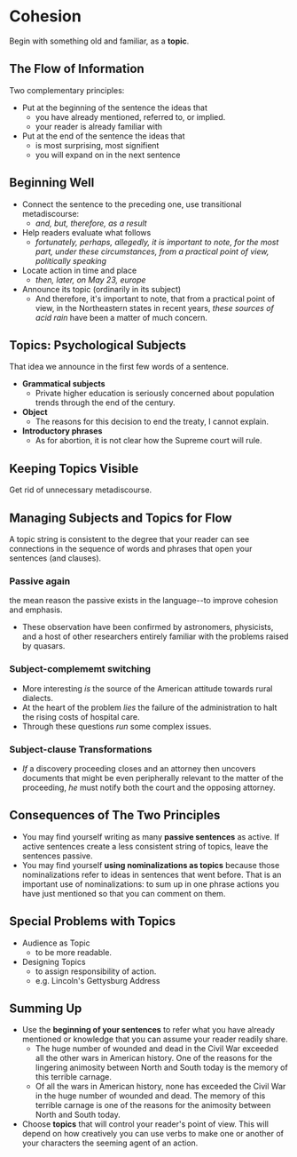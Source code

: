 # Cohesion
Begin with something old and familiar, as a **topic**.

## The Flow of Information
Two complementary principles:
- Put at the beginning of the sentence the ideas that
  - you have already mentioned, referred to, or implied.
  - your reader is already familiar with
- Put at the end of the sentence the ideas that
  - is most surprising, most signifient
  - you will expand on in the next sentence

## Beginning Well
- Connect the sentence to the preceding one, use transitional metadiscourse:
  - *and, but, therefore, as a result*
- Help readers evaluate what follows
  - *fortunately, perhaps, allegedly, it is important to note, for the most part, under these circumstances, from a practical point of view, politically speaking*
- Locate action in time and place
  - *then, later, on May 23, europe*
- Announce its topic (ordinarily in its subject)
  - And therefore, it's important to note, that from a practical point of view, in the Northeastern states in recent years, *these sources of acid rain* have been a matter of much concern.


## Topics: Psychological Subjects
That idea we announce in the first few words of a sentence.
- **Grammatical subjects**
  - Private higher education is seriously concerned about population trends through the end of the century.
- **Object**
  - The reasons for this decision to end the treaty, I cannot explain.
- **Introductory phrases**
  - As for abortion, it is not clear how the Supreme court will rule.


## Keeping Topics Visible
Get rid of unnecessary metadiscourse.


## Managing Subjects and Topics for Flow
A topic string is consistent to the degree that your reader can see connections in the sequence of words and phrases that open your sentences (and clauses).

### Passive again
the mean reason the passive exists in the language--to improve cohesion and emphasis.
- These observation have been confirmed by astronomers, physicists, and a host of other researchers entirely familiar with the problems raised by quasars.

### Subject-complememt switching
- More interesting *is* the source of the American attitude towards rural dialects.
- At the heart of the problem *lies* the failure of the administration to halt the rising costs of hospital care.
- Through these questions *run* some complex issues.

### Subject-clause Transformations
- *If* a discovery proceeding closes and an attorney then uncovers documents that might be even peripherally relevant to the matter of the proceeding, *he* must notify both the court and the opposing attorney.


## Consequences of The Two Principles
- You may find yourself writing as many **passive sentences** as active. If active sentences create a less consistent string of topics, leave the sentences passive.
- You may find yourself **using nominalizations as topics** because those nominalizations refer to ideas in sentences that went before. That is an important use of nominalizations: to sum up in one phrase actions you have just mentioned so that you can comment on them.

## Special Problems with Topics
- Audience as Topic
  - to be more readable.
- Designing Topics
  - to assign responsibility of action.
  - e.g. Lincoln's Gettysburg Address

## Summing Up
- Use the **beginning of your sentences** to refer what you have already mentioned or knowledge that you can assume your reader readily share.
  - The huge number of wounded and dead in the Civil War exceeded all the other wars in American history. One of the reasons for the lingering animosity between North and South today is the memory of this terrible carnage.
  - Of all the wars in American history, none has exceeded the Civil War in the huge number of wounded and dead. The memory of this terrible carnage is one of the reasons for the animosity between North and South today.
- Choose **topics** that will control your reader's point of view. This will depend on how creatively you can use verbs to make one or another of your characters the seeming agent of an action.
